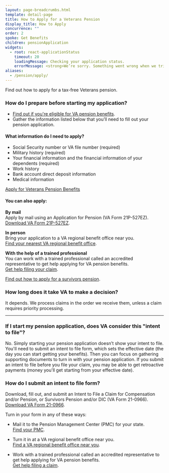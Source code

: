 ```yaml
---
layout: page-breadcrumbs.html
template: detail-page
title: How to Apply for a Veterans Pension
display_title: How to Apply
concurrence: ""
order: 2
spoke: Get Benefits
children: pensionApplication
widgets:
  - root: react-applicationStatus
    timeout: 20
    loadingMessage: Checking your application status.
    errorMessage: <strong>We’re sorry. Something went wrong when we tried to load your saved application.</strong><br/>Please try refreshing your browser in a few minutes.
aliases:
  - /pension/apply/
---
```


<div class="va-introtext">

Find out how to apply for a tax-free Veterans pension.

</div>

### How do I prepare before starting my application?

- [Find out if you're eligible for VA pension benefits](/pension/eligibility/).
- Gather the information listed below that you’ll need to fill out your pension application.

<div class="feature">

#### What information do I need to apply?

- Social Security number or VA file number (required)
- Military history (required)
- Your financial information and the financial information of your dependents (required)
- Work history
- Bank account direct deposit information
- Medical information
</div>

<div id="react-applicationStatus" class="static-page-widget">
  <a class="usa-button-primary va-button-primary" href="/pension/application/527EZ">Apply for Veterans Pension Benefits</a>
</div>


<div itemprop="steps" itemscope itemtype ="http://schema.org/HowToSection">
<h4 itemprop="name">You can also apply:</h4>
<div itemprop="itemListElement">


  **By mail** <br>
Apply by mail using an Application for Pension (VA Form 21P-527EZ). <br>
[Download VA Form 21P-527EZ](https://www.vba.va.gov/pubs/forms/VBA-21P-527EZ-ARE.pdf).

**In person** <br>
Bring your application to a VA regional benefit office near you. <br>
[Find your nearest VA regional benefit office](/find-locations/?facilityType=benefits).


**With the help of a trained professional** <br>
You can work with a trained professional called an accredited representative to get help applying for VA pension benefits. <br>
[Get help filing your claim](/disability/get-help-filing-claim/).



[Find out how to apply for a survivors pension](/pension/survivors-pension/).

### How long does it take VA to make a decision?

It depends. We process claims in the order we receive them, unless a claim requires priority processing.


-------------

### If I start my pension application, does VA consider this "intent to file"?

No. Simply starting your pension application doesn’t show your intent to file. You'll need to submit an intent to file form, which sets the effective date (the day you can start getting your benefits). Then you can focus on gathering supporting documents to turn in with your pension application. If you submit an intent to file before you file your claim, you may be able to get retroactive payments (money you'll get starting from your effective date).

### How do I submit an intent to file form?

Download, fill out, and submit an Intent to File a Claim for Compensation and/or Pension, or Survivors Pension and/or DIC (VA Form 21-0966). <br>
[Download VA Form 21-0966](https://www.vba.va.gov/pubs/forms/VBA-21-0966-ARE.pdf).

Turn in your form in any of these ways:

- Mail it to the Pension Management Center (PMC) for your state. <br>
[Find your PMC](/pension/pension-management-centers/).

- Turn it in at a VA regional benefit office near you. <br>
[Find a VA regional benefit office near you](/find-locations/?facilityType=benefits).

- Work with a trained professional called an accredited representative to get help applying for VA pension benefits. <br>
[Get help filing a claim](/disability/get-help-filing-claim/).

</br>
